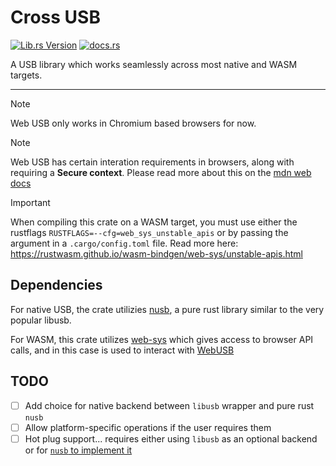 # Cross USB
[![Lib.rs Version](https://img.shields.io/crates/v/cross_usb?style=for-the-badge&logo=rust&label=lib.rs&color=%23a68bfc)](https://lib.rs/crates/cross_usb)
[![docs.rs](https://img.shields.io/docsrs/cross_usb?style=for-the-badge)](https://docs.rs/cross_usb/)

A USB library which works seamlessly across most native and WASM targets.

------------------

> [!NOTE]
> Web USB only works in Chromium based browsers for now.

> [!NOTE]
> Web USB has certain interation requirements in browsers, along with requiring
> a **Secure context**. Please read more about this on the
> [mdn web docs](https://developer.mozilla.org/en-US/docs/Web/API/WebUSB_API)

> [!IMPORTANT]
> When compiling this crate on a WASM target, you must use either the rustflags
> `RUSTFLAGS=--cfg=web_sys_unstable_apis` or by passing the argument in a
> `.cargo/config.toml` file. Read more here: https://rustwasm.github.io/wasm-bindgen/web-sys/unstable-apis.html

## Dependencies

For native USB, the crate utilizies [nusb](https://github.com/kevinmehall/nusb), a pure rust library similar to the very popular libusb.

For WASM, this crate utilizes [web-sys](https://crates.io/crates/web-sys) which gives access to browser API calls, and in this case is used to interact with [WebUSB](https://developer.mozilla.org/en-US/docs/Web/API/WebUSB_API)

## TODO

- [ ] Add choice for native backend between `libusb` wrapper and pure rust `nusb`
- [ ] Allow platform-specific operations if the user requires them
- [ ] Hot plug support... requires either using `libusb` as an optional backend or for [`nusb` to implement it](https://github.com/kevinmehall/nusb/issues/5)
